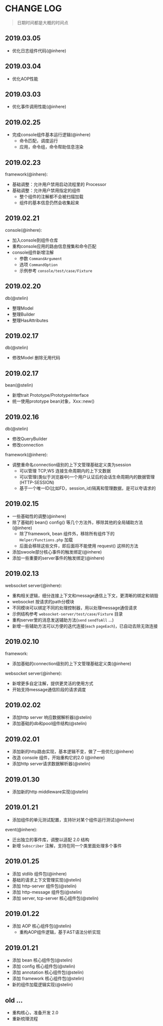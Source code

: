 # CHANGE LOG

> 日期时间都是大概的时间点

## 2019.03.05

- 优化日志组件代码(@inhere)

## 2019.03.04

- 优化AOP性能

## 2019.03.03

- 优化事件调用性能(@inhere)

## 2019.02.25

- 完成console组件基本运行逻辑(@inhere)
  - 命令匹配，调度运行
  - 应用，命令组，命令帮助信息渲染

## 2019.02.23

framework(@inhere):

- 基础调整：允许用户禁用启动流程里的 Processor
- 基础调整：允许用户禁用指定的组件
  - 整个组件的注解都不会被扫描加载
  - 组件的基本信息仍然会收集起来

## 2019.02.21

console(@inhere):

- 加入console到组件仓库
- 重构console应用的路由信息搜集和命令匹配
- console组件新增注解
  - 参数 `CommandArgument` 
  - 选项 `CommandOption`
  - 示例参考 `console/test/case/Fixture`

## 2019.02.20

db(@stelin)

- 整理Model
- 整理Builder
- 整理HasAttributes

## 2019.02.17

db(@stelin)

- 修改Model 删除无用代码

## 2019.02.17

bean(@stelin)

- 新增trait Prototype/PrototypeInterface
- 统一使用prototype bean对象，Xxx::new()

## 2019.02.16

db(@stelin)

- 修改QueryBuilder
- 修改connection

framework(@inhere):

- 调整重命名connection级别的上下文管理基础定义类为session
  - 可以管理 TCP,WS 连接生命周期内的上下文数据
  - 可以管理(类似于浏览器中)一个用户认证后的会话生命周期内的数据管理(HTTP-SESSION)
  - 基于一个唯一ID(比如FD，session_id)隔离和管理数据，是可以夸请求的

## 2019.02.15

- 一些基础性的调整(@inhere)
- 除了基础的 bean() config() 等几个方法外，移除其他的全局辅助方法(@inhere)
  - 除了framework, bean 组件外，移除所有组件下的 `Helper/Functions.php` 加载
  - 后面会移除这些文件，即后面将不能使用 request() 这样的方法
- 添加swoole部分核心事件的触发绑定(@inhere)
- 添加一些重要的server事件的触发绑定(@inhere)

## 2019.02.13

websocket server(@inhere):

- 重构相关逻辑，细分连接上下文和message通信上下文，更清晰的绑定和销毁
- websocket 按请求的path分模块
- 不同模块可以绑定不同的处理控制器，用以处理message通信请求
- 示例结构参考 `websocket-server/test/case/Fixture` 目录
- 重构server里的消息发送辅助方法(`send` `sendToAll` ...)
- 新增一些辅助方法可以方便的迭代连接(`each` `pageEach`)，已自动去除无效连接

## 2019.02.10

framework:

- 添加基础的connection级别的上下文管理基础定义类(@inhere)

websocket server(@inhere):

- 新增更多自定注解，提供更灵活的使用方式
- 开始支持message通信阶段的请求调度

## 2019.02.02

- 添加http server 响应数据解析器(@stelin)
- 添加基础的db和pool组件结构(@stelin)

## 2019.02.01

- 添加新的http路由实现，基本逻辑不变，做了一些优化(@inhere)
- 改造 console 组件，开始重构它的2.0 (@inhere)
- 添加http server请求数据解析器(@stelin)

## 2019.01.30

- 添加新的http middleware实现(@stelin)

## 2019.01.21

- 添加组件的单元测试配置，支持针对某个组件运行测试(@inhere)

event(@inhere):

- 迁出独立的事件库，调整以适配 2.0 结构
- 新增 `Subscriber` 注解，支持在同一个类里面处理多个事件

## 2019.01.25

- 添加 stdlib 组件包(@inhere)
- 基础的请求上下文管理实现(@stelin)
- 添加 http-server 组件包(@stelin)
- 添加 http-message 组件包(@stelin)
- 添加 server, tcp-server 核心组件包(@stelin)

## 2019.01.22

- 添加 AOP 核心组件包(@stelin)
  - 重构AOP组件逻辑，基于AST语法分析实现

## 2019.01.21

- 添加 bean 核心组件包(@stelin)
- 添加 config 核心组件包(@stelin)
- 添加 annotation 核心组件包(@stelin)
- 添加 framework 核心组件包(@stelin)
- 新的组件加载逻辑实现(@stelin)

## old ...

- 重构核心，准备开发 2.0
- 重新梳理流程
